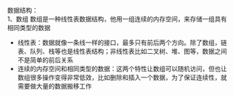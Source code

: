 数据结构：  
1、数组
  数组是一种线性表数据结构，他用一组连续的内存空间，来存储一组具有相同类型的数据

- 线性表：数据就像一条线一样的接口，最多只有前后两个方向。除了数组，链表、队列、栈等也是线性表结构；非线性表比如二叉树、堆、图等，数据之间不是简单的前后关系
- 连续的内存空间和相同类型的数据：这两个特性让数组可以随机访问，但也让数组很多操作变得非常低效，比如删除和插入一个数据，为了保证连续性，就需要做大量的数据搬移工作

